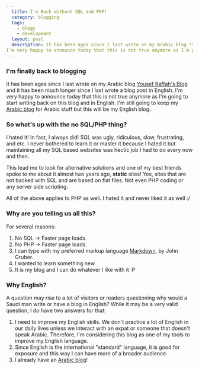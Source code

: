 ```yaml
---
  title: I'm Back without SQL and PHP!
  category: blogging
  tags:
    - blogs
    - development
  layout: post
  description: It has been ages since I last wrote on my Arabic blog *Yousef Raffah's Blog* and it has been much longer since I last wrote a blog post in English.
I'm very happy to announce today that this is not true anymore as I'm going to start writing back on this blog and in English. I'm still going to keep my Arabic blog for Arabic stuff but this will be my English blog.
---
```


### I'm finally back to blogging ###
It has been ages since I last wrote on my Arabic blog [Yousef Raffah's Blog](http://yousef.raffah.com/ "My Arabic Blog") and it has been much longer since I last wrote a blog post in English.
I'm very happy to announce today that this is not true anymore as I'm going to start writing back on this blog and in English. I'm still going to keep my [Arabic blog][1] for Arabic stuff
but this will be my English blog.

### So what's up with the no SQL/PHP thing? ###
I hated it! In fact, I always did! SQL was ugly, ridiculous, slow, frustrating, and etc. I never bothered to learn it or master it because I hated it but maintaining all my SQL based websites
was hectic job I had to do every now and then.  


This lead me to look for alternative solutions and one of my best friends spoke to me about it almost two years ago, **static** sites! Yes, sites that are not backed with SQL and are based
on flat files. Not even PHP coding or any server side scripting.  

All of the above applies to PHP as well. I hated it and never liked it as well :/

### Why are you telling us all this? ###
For several reasons:

1.  No SQL -> Faster page loads.
2.  No PHP -> Faster page loads.
3.  I can type with my preferred markup language [Markdown](http://daringfireball.net/projects/markdown/ "Markdown, by John Gruber"), by John Gruber.
4.  I wanted to learn something new.
5.  It is my blog and I can do whatever I like with it :P

### Why English? ###
A question may rise to a lot of visitors or readers questioning why would a Saudi man write or have a blog in English? While it may be a very valid question, I do have two answers for that:

1. I need to improve my English skills. We don't practice a lot of English in our daily lives unless we interact with an expat or someone that doesn't speak Arabic. Therefore, I'm considering this blog as one of my tools to improve my English language.
2. Since English is the international "standard" language, it is good for exposure and this way I can have more of a broader audience.
3. I already have an [Arabic blog][1]!

[1]: <http://yousef.raffah.com> "Yousef Raffah's Blog"
